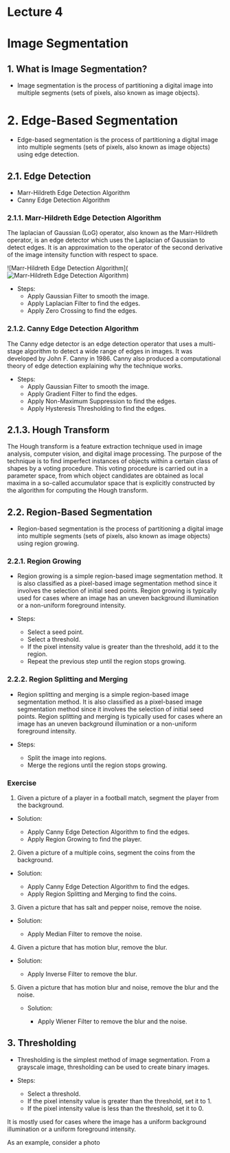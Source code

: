 # Lecture 4

# Image Segmentation

## 1. What is Image Segmentation?
- Image segmentation is the process of partitioning a digital image into multiple segments (sets of pixels, also known as image objects).

# 2. Edge-Based Segmentation
- Edge-based segmentation is the process of partitioning a digital image into multiple segments (sets of pixels, also known as image objects) using edge detection.

## 2.1. Edge Detection

- Marr-Hildreth Edge Detection Algorithm
- Canny Edge Detection Algorithm

### 2.1.1. Marr-Hildreth Edge Detection Algorithm

The laplacian of Gaussian (LoG) operator, also known as the Marr-Hildreth operator, is an edge detector which uses the Laplacian of Gaussian to detect edges. It is an approximation to the operator of the second derivative of the image intensity function with respect to space.

![Marr-Hildreth Edge Detection Algorithm](![Marr-Hildreth Edge Detection Algorithm](https://www.researchgate.net/publication/281392911/figure/fig2/AS:614315212173326@1523475568868/Block-diagram-of-the-Marr-Hildreth-algorithm.png))
- Steps:
    - Apply Gaussian Filter to smooth the image.
    - Apply Laplacian Filter to find the edges.
    - Apply Zero Crossing to find the edges.

### 2.1.2. Canny Edge Detection Algorithm

The Canny edge detector is an edge detection operator that uses a multi-stage algorithm to detect a wide range of edges in images. It was developed by John F. Canny in 1986. Canny also produced a computational theory of edge detection explaining why the technique works.

- Steps:
    - Apply Gaussian Filter to smooth the image.
    - Apply Gradient Filter to find the edges.
    - Apply Non-Maximum Suppression to find the edges.
    - Apply Hysteresis Thresholding to find the edges.


## 2.1.3. Hough Transform

The Hough transform is a feature extraction technique used in image analysis, computer vision, and digital image processing. The purpose of the technique is to find imperfect instances of objects within a certain class of shapes by a voting procedure. This voting procedure is carried out in a parameter space, from which object candidates are obtained as local maxima in a so-called accumulator space that is explicitly constructed by the algorithm for computing the Hough transform.


## 2.2. Region-Based Segmentation

- Region-based segmentation is the process of partitioning a digital image into multiple segments (sets of pixels, also known as image objects) using region growing.

### 2.2.1. Region Growing

- Region growing is a simple region-based image segmentation method. It is also classified as a pixel-based image segmentation method since it involves the selection of initial seed points. Region growing is typically used for cases where an image has an uneven background illumination or a non-uniform foreground intensity.

- Steps:
    - Select a seed point.
    - Select a threshold.
    - If the pixel intensity value is greater than the threshold, add it to the region.
    - Repeat the previous step until the region stops growing.

### 2.2.2. Region Splitting and Merging

- Region splitting and merging is a simple region-based image segmentation method. It is also classified as a pixel-based image segmentation method since it involves the selection of initial seed points. Region splitting and merging is typically used for cases where an image has an uneven background illumination or a non-uniform foreground intensity.

- Steps:
    - Split the image into regions.
    - Merge the regions until the region stops growing.

### Exercise

1. Given a picture of a player in a football match, segment the player from the background.

 - Solution:

    - Apply Canny Edge Detection Algorithm to find the edges.
    - Apply Region Growing to find the player.

2. Given a picture of a multiple coins, segment the coins from the background.

 - Solution:

    - Apply Canny Edge Detection Algorithm to find the edges.
    - Apply Region Splitting and Merging to find the coins.

3. Given a picture that has salt and pepper noise, remove the noise.

 - Solution:

    - Apply Median Filter to remove the noise.

4. Given a picture that has motion blur, remove the blur.

 - Solution:

    - Apply Inverse Filter to remove the blur.

5. Given a picture that has motion blur and noise, remove the blur and the noise.

    - Solution:
    
        - Apply Wiener Filter to remove the blur and the noise.


## 3. Thresholding

- Thresholding is the simplest method of image segmentation. From a grayscale image, thresholding can be used to create binary images.

- Steps:
    - Select a threshold.
    - If the pixel intensity value is greater than the threshold, set it to 1.
    - If the pixel intensity value is less than the threshold, set it to 0.

It is mostly used for cases where the image has a uniform background illumination or a uniform foreground intensity.

As an example, consider a photo 


